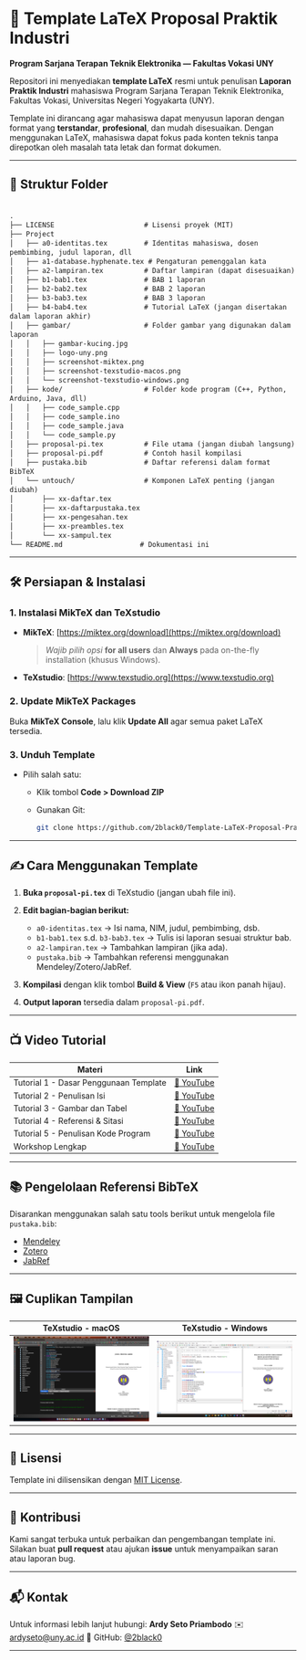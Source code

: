 # 📘 Template LaTeX Proposal Praktik Industri

**Program Sarjana Terapan Teknik Elektronika — Fakultas Vokasi UNY**

Repositori ini menyediakan **template LaTeX** resmi untuk penulisan **Laporan Praktik Industri** mahasiswa Program Sarjana Terapan Teknik Elektronika, Fakultas Vokasi, Universitas Negeri Yogyakarta (UNY).

Template ini dirancang agar mahasiswa dapat menyusun laporan dengan format yang **terstandar**, **profesional**, dan mudah disesuaikan. Dengan menggunakan LaTeX, mahasiswa dapat fokus pada konten teknis tanpa direpotkan oleh masalah tata letak dan format dokumen.

---

## 📂 Struktur Folder

```

.
├── LICENSE                      # Lisensi proyek (MIT)                  
├── Project
│   ├── a0-identitas.tex         # Identitas mahasiswa, dosen pembimbing, judul laporan, dll
│   ├── a1-database.hyphenate.tex # Pengaturan pemenggalan kata
│   ├── a2-lampiran.tex          # Daftar lampiran (dapat disesuaikan)
│   ├── b1-bab1.tex              # BAB 1 laporan
│   ├── b2-bab2.tex              # BAB 2 laporan
│   ├── b3-bab3.tex              # BAB 3 laporan
│   ├── b4-bab4.tex              # Tutorial LaTeX (jangan disertakan dalam laporan akhir)
│   ├── gambar/                  # Folder gambar yang digunakan dalam laporan
│   │   ├── gambar-kucing.jpg
│   │   ├── logo-uny.png
│   │   ├── screenshot-miktex.png
│   │   ├── screenshot-texstudio-macos.png
│   │   └── screenshot-texstudio-windows.png
│   ├── kode/                    # Folder kode program (C++, Python, Arduino, Java, dll)
│   │   ├── code_sample.cpp
│   │   ├── code_sample.ino
│   │   ├── code_sample.java
│   │   └── code_sample.py
│   ├── proposal-pi.tex          # File utama (jangan diubah langsung)
│   ├── proposal-pi.pdf          # Contoh hasil kompilasi
│   ├── pustaka.bib              # Daftar referensi dalam format BibTeX
│   └── untouch/                 # Komponen LaTeX penting (jangan diubah)
│       ├── xx-daftar.tex
│       ├── xx-daftarpustaka.tex
│       ├── xx-pengesahan.tex
│       ├── xx-preambles.tex
│       └── xx-sampul.tex
└── README.md                   # Dokumentasi ini

```

---

## 🛠️ Persiapan & Instalasi

### 1. Instalasi MikTeX dan TeXstudio

* **MikTeX**: [https://miktex.org/download](https://miktex.org/download)

  > *Wajib pilih opsi* **for all users** dan **Always** pada on-the-fly installation (khusus Windows).
* **TeXstudio**: [https://www.texstudio.org](https://www.texstudio.org)

### 2. Update MikTeX Packages

Buka **MikTeX Console**, lalu klik **Update All** agar semua paket LaTeX tersedia.

### 3. Unduh Template

* Pilih salah satu:

  * Klik tombol **Code > Download ZIP**
  * Gunakan Git:

    ```bash
    git clone https://github.com/2black0/Template-LaTeX-Proposal-Praktik-Industri.git
    ```

---

## ✍️ Cara Menggunakan Template

1. **Buka `proposal-pi.tex`** di TeXstudio (jangan ubah file ini).
2. **Edit bagian-bagian berikut:**

   * `a0-identitas.tex` → Isi nama, NIM, judul, pembimbing, dsb.
   * `b1-bab1.tex` s.d. `b3-bab3.tex` → Tulis isi laporan sesuai struktur bab.
   * `a2-lampiran.tex` → Tambahkan lampiran (jika ada).
   * `pustaka.bib` → Tambahkan referensi menggunakan Mendeley/Zotero/JabRef.
3. **Kompilasi** dengan klik tombol **Build & View** (`F5` atau ikon panah hijau).
4. **Output laporan** tersedia dalam `proposal-pi.pdf`.

---

## 📺 Video Tutorial

| Materi                                 | Link                                       |
| -------------------------------------- | ------------------------------------------ |
| Tutorial 1 - Dasar Penggunaan Template | [🎥 YouTube](https://youtu.be/lnPTVrOGB90) |
| Tutorial 2 - Penulisan Isi             | [🎥 YouTube](https://youtu.be/4Qk_2pknhsM) |
| Tutorial 3 - Gambar dan Tabel          | [🎥 YouTube](https://youtu.be/oxY1mbZgv94) |
| Tutorial 4 - Referensi & Sitasi        | [🎥 YouTube](https://youtu.be/goq-IS4WJW4) |
| Tutorial 5 - Penulisan Kode Program    | [🎥 YouTube](https://youtu.be/JeSJ0mYfxA0) |
| Workshop Lengkap                       | [🎥 YouTube](https://youtu.be/anMLRydjDOE) |

---

## 📚 Pengelolaan Referensi BibTeX

Disarankan menggunakan salah satu tools berikut untuk mengelola file `pustaka.bib`:

* [Mendeley](https://www.mendeley.com/)
* [Zotero](https://www.zotero.org/)
* [JabRef](https://www.jabref.org/)

---

## 🖼️ Cuplikan Tampilan

| TeXstudio - macOS                                     | TeXstudio - Windows                                     |
| ----------------------------------------------------- | ------------------------------------------------------- |
| ![Mac](Project/gambar/screenshot-texstudio-macos.png) | ![Win](Project/gambar/screenshot-texstudio-windows.png) |

---

## 📄 Lisensi

Template ini dilisensikan dengan [MIT License](LICENSE).

---

## 🤝 Kontribusi

Kami sangat terbuka untuk perbaikan dan pengembangan template ini.
Silakan buat **pull request** atau ajukan **issue** untuk menyampaikan saran atau laporan bug.

---

## 📬 Kontak

Untuk informasi lebih lanjut hubungi:
**Ardy Seto Priambodo**
✉️ [ardyseto@uny.ac.id](mailto:ardyseto@uny.ac.id)
👤 GitHub: [@2black0](https://github.com/2black0)

---